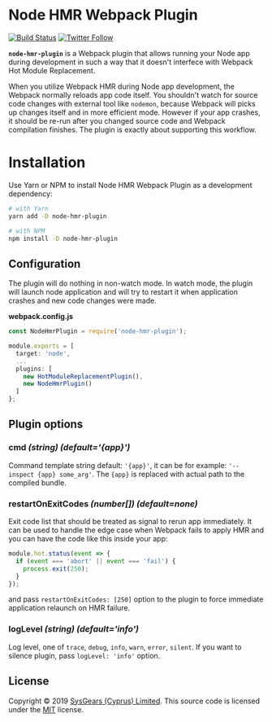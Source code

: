 # Node HMR Webpack Plugin

[![Build Status](https://travis-ci.org/sysgears/webpack-virtual-modules.svg?branch=master)](https://travis-ci.org/sysgears/webpack-virtual-modules)
[![Twitter Follow](https://img.shields.io/twitter/follow/sysgears.svg?style=social)](https://twitter.com/sysgears)

**`node-hmr-plugin`** is a Webpack plugin that allows running your Node app during
development in such a way that it doesn't interfece with Webpack Hot Module Replacement.

When you utilize Webpack HMR during Node app development, the Webpack normally reloads
app code itself. You shouldn't watch for source code changes with external tool like `nodemon`, because Webpack will picks up changes itself and in more efficient mode.
However if your app crashes, it should be re-run after you changed source code and Webpack
compilation finishes. The plugin is exactly about supporting this workflow.

# Installation

Use Yarn or NPM to install Node HMR Webpack Plugin as a development dependency:

```bash
# with Yarn
yarn add -D node-hmr-plugin

# with NPM
npm install -D node-hmr-plugin
```

## Configuration

The plugin will do nothing in non-watch mode. In watch mode, the plugin will launch
node application and will try to restart it when application crashes and new code changes
were made.

**webpack.config.js**

```js
const NodeHmrPlugin = require('node-hmr-plugin');

module.exports = [
  target: 'node',
  ...
  plugins: [
    new HotModuleReplacementPlugin(),
    new NodeHmrPlugin()
  ]
};
```

## Plugin options

### cmd *(string) (default='{app}')*
Command template string default: `'{app}'`, it can be for example:
`'--inspect {app} some_arg'`. The `{app}` is replaced with actual path to the compiled bundle.

### restartOnExitCodes *(number[]) (default=none)*
Exit code list that should be treated as signal to rerun app immediately. It can be used
to handle the edge case when Webpack fails to apply HMR and you can have the code
like this inside your app:
```js
module.hot.status(event => {
  if (event === 'abort' || event === 'fail') {
    process.exit(250);
  }
});
```

and pass `restartOnExitCodes: [250]` option to the plugin to force immediate application
relaunch on HMR failure.

### logLevel *(string) (default='info')*
Log level, one of `trace`, `debug`, `info`, `warn`, `error`, `silent`. If you want to silence
plugin, pass `logLevel: 'info'` option.

## License

Copyright © 2019 [SysGears (Cyprus) Limited]. This source code is licensed under the [MIT] license.

[MIT]: LICENSE
[SysGears (Cyprus) Limited]: http://sysgears.com
